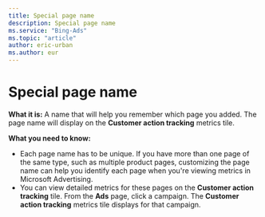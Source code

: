 ```yaml
---
title: Special page name
description: Special page name
ms.service: "Bing-Ads"
ms.topic: "article"
author: eric-urban
ms.author: eur
---
```


# Special page name

**What it is:** A name that will help you remember which page you added. The page name will display on the **Customer action tracking** metrics tile.

**What you need to know:**
- Each page name has to be unique. If you have more than one page of the same type, such as multiple product pages, customizing the page name can help you identify each page when you're viewing metrics in Microsoft Advertising.
- You can view detailed metrics for these pages on the **Customer action tracking** tile. From the **Ads** page, click a campaign. The **Customer action tracking** metrics tile displays for that campaign.


